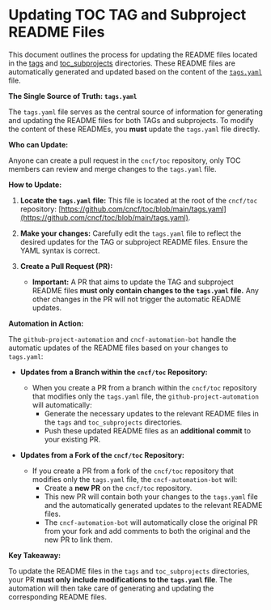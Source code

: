 # Updating TOC TAG and Subproject README Files

This document outlines the process for updating the README files located in the [tags](https://github.com/cncf/toc/tree/main/tags) and [toc_subprojects](https://github.com/cncf/toc/tree/main/toc_subprojects) directories. These README files are automatically generated and updated based on the content of the [`tags.yaml`](https://github.com/cncf/toc/blob/main/tags.yaml) file.

**The Single Source of Truth: `tags.yaml`**

The `tags.yaml` file serves as the central source of information for generating and updating the README files for both TAGs and subprojects. To modify the content of these READMEs, you **must** update the `tags.yaml` file directly.

**Who can Update:**

Anyone can create a pull request in the `cncf/toc` repository, only TOC members can review and merge changes to the `tags.yaml` file.

**How to Update:**

1.  **Locate the `tags.yaml` file:** This file is located at the root of the `cncf/toc` repository: [https://github.com/cncf/toc/blob/main/tags.yaml](https://github.com/cncf/toc/blob/main/tags.yaml).

2.  **Make your changes:** Carefully edit the `tags.yaml` file to reflect the desired updates for the TAG or subproject README files. Ensure the YAML syntax is correct.

3.  **Create a Pull Request (PR):**
    * **Important:** A PR that aims to update the TAG and subproject README files **must only contain changes to the `tags.yaml` file.** Any other changes in the PR will not trigger the automatic README updates.

**Automation in Action:**

The `github-project-automation` and `cncf-automation-bot` handle the automatic updates of the README files based on your changes to `tags.yaml`:

* **Updates from a Branch within the `cncf/toc` Repository:**
    * When you create a PR from a branch within the `cncf/toc` repository that modifies only the `tags.yaml` file, the `github-project-automation` will automatically:
        * Generate the necessary updates to the relevant README files in the `tags` and `toc_subprojects` directories.
        * Push these updated README files as an **additional commit** to your existing PR.

* **Updates from a Fork of the `cncf/toc` Repository:**
    * If you create a PR from a fork of the `cncf/toc` repository that modifies only the `tags.yaml` file, the `cncf-automation-bot` will:
        * Create a **new PR** on the `cncf/toc` repository.
        * This new PR will contain both your changes to the `tags.yaml` file and the automatically generated updates to the relevant README files.
        * The `cncf-automation-bot` will automatically close the original PR from your fork and add comments to both the original and the new PR to link them.

**Key Takeaway:**

To update the README files in the `tags` and `toc_subprojects` directories, your PR **must only include modifications to the `tags.yaml` file**. The automation will then take care of generating and updating the corresponding README files.